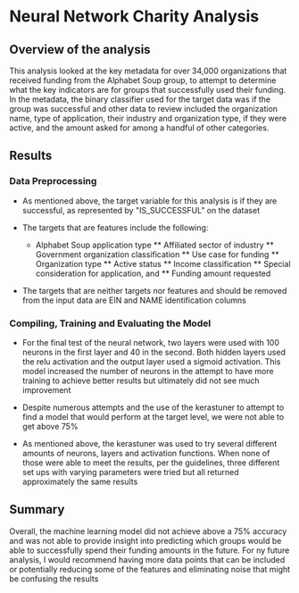 # Neural Network Charity Analysis

## Overview of the analysis

This analysis looked at the key metadata for over 34,000 organizations that received funding from the Alphabet Soup group, to attempt to determine what the key indicators are for groups that successfully used their funding. In the metadata, the binary classifier used for the target data was if the group was successful and other data to review included the organization name, type of application, their industry and organization type, if they were active, and the amount asked for among a handful of other categories.

## Results

### Data Preprocessing

* As mentioned above, the target variable for this analysis is if they are successful, as represented by "IS_SUCCESSFUL" on the dataset

* The targets that are features include the following:
  *   Alphabet Soup application type
** Affiliated sector of industry
** Government organization classification
** Use case for funding
** Organization type
** Active status
** Income classification
** Special consideration for application, and
** Funding amount requested

* The targets that are neither targets nor features and should be removed from the input data are EIN and NAME identification columns

### Compiling, Training and Evaluating the Model

* For the final test of the neural network, two layers were used with 100 neurons in the first layer and 40 in the second. Both hidden layers used the relu activation and the output layer used a sigmoid activation. This model increased the number of neurons in the attempt to have more training to achieve better results but ultimately did not see much improvement

* Despite numerous attempts and the use of the kerastuner to attempt to find a model that would perform at the target level, we were not able to get above 75%

* As mentioned above, the kerastuner was used to try several different amounts of neurons, layers and activation functions. When none of those were able to meet the results, per the guidelines, three different set ups with varying parameters were tried but all returned approximately the same results

## Summary

Overall, the machine learning model did not achieve above a 75% accuracy and was not able to provide insight into predicting which groups would be able to successfully spend their funding amounts in the future. For ny future analysis, I would recommend having more data points that can be included or potentially reducing some of the features and eliminating noise that might be confusing the results

